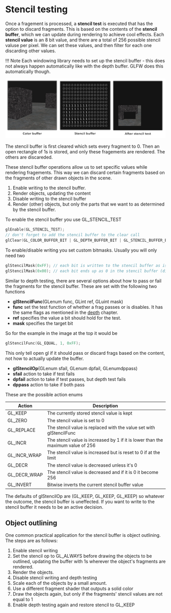 # Stencil testing

Once a fragement is processed, a **stencil test** is executed that has the option to discard fragments. This is based on the contents of the **stencil buffer**, which we can update during rendering to achieve cool effects. Each **stencil value** is an 8 bit value, and there are a total of 256 possible stencil valuse per pixel. We can set these values, and then filter for each one discarding other values. 

!!! Note 
    Each windowing library needs to set up the stencil buffer - this does not always happen automatically like with the depth buffer. GLFW does this automatically though. 

![stencil_buffer](./stencil_buffer.png)

The stencil buffer is first cleared which sets every fragment to 0. Then an open rectangle of 1s is stored, and only these fragements are rendered. The others are discareded. 

These stencil buffer operations allow us to set specific values while rendering fragements. This way we can discard certain fragments based on the fragments of other drawn objects in the scene. 

1. Enable writing to the stencil buffer. 
2. Render objects, updating the content
3. Disable writing to the stencil buffer
4. Render (other) objects, but only the parts that we want to as determined by the stencil buffer. 

To enable the stencil buffer you use GL_STENCIL_TEST

```cpp
glEnable(GL_STENCIL_TEST);
// don't forget to add the stencil buffer to the clear call
glClear(GL_COLOR_BUFFER_BIT | GL_DEPTH_BUFFER_BIT | GL_STENCIL_BUFFER_BTI); 
```

To enable/disable writing you set custom bitmasks. Usually you will only need two

```cpp
glStencilMask(0xFF); // each bit is written to the stencil buffer as is
glStencilMask(0x00); // each bit ends up as 0 in the stencil buffer (disabling writes)
```

Similar to depth testing, there are several options about how to pass or fail the fragments for the stencil buffer. These are set with the following two functions

* **glStencilFunc**(GLenum func, GLint ref, GLuint mask)
* **func** set the test function of whether a frag passes or is disables. It has the same flags as mentioned in the [depth](./001_Depth_testing.md) chapter. 
* **ref** specifies the value a bit should hold for the test. 
* **mask** specifies the target bit

So for the example in the image at the top it would be

```cpp
glStencilFunc(GL_EQUAL, 1, 0xFF);
```

This only tell open gl if it should pass or discard frags based on the content, not how to actually update the buffer.

* **glStencilOp**(GLenum sfail, GLenum dpfail, GLenumdppass)
* **sfail** action to take if test fails
* **dpfail** action to take if test passes, but depth test fails
* **dppass** action to take if both pass

These are the possible action enums

| Action | Description | 
| -- | -- | 
| GL_KEEP | The currently stored stencil value is kept | 
| GL_ZERO | The stencil value is set to 0 | 
| GL_REPLACE | The stencil value is replaced with the value set with glStencilFunc | 
| GL_INCR | The stencil value is increased by 1 if it is lower than the maximum value of 256 | 
| GL_INCR_WRAP | The stencil value is increased but is reset to 0 if at the limit | 
| GL_DECR | The stencil value is decreased unless it's 0 | 
| GL_DECR_WRAP | The stencil value is decreased and if it is 0 it become 256 | 
| GL_INVERT | Bitwise inverts the current stencil buffer value | 

The defaults of glStencilOp are (GL_KEEP, GL_KEEP, GL_KEEP) so whatever the outcome, the stencil buffer is uneffected. If you want to write to the stencil buffer it needs to be an active decision. 

## Object outlining 

One common practical application for the stencil buffer is object outlining. The steps are as follows:

1. Enable stencil writing
2. Set the stencil op to GL_ALWAYS before drawing the objects to be outlined, updating the buffer with 1s wherever the object's fragments are rendered.
3. Render the objects. 
4. Disable stencil writing and depth testing
5. Scale each of the objects by a small amount. 
6. Use a different fragment shader that outputs a solid color
7. Draw the objects again, but only if the fragments' stencil values are not equal to 1
8. Enable depth testing again and restore stencil to GL_KEEP




